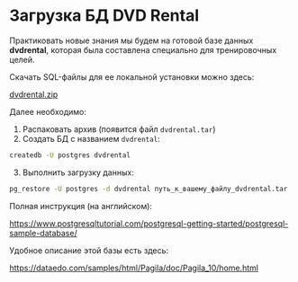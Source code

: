 # Загрузка БД DVD Rental

Практиковать новые знания мы будем на готовой базе данных **dvdrental**, которая была составлена специально для тренировочных целей.

Скачать SQL-файлы для ее локальной установки можно здесь:

[dvdrental.zip](./dvdrental.zip)

Далее необходимо:

1. Распаковать архив (появится файл `dvdrental.tar`)
1. Создать БД с названием `dvdrental`:

```bash
createdb -U postgres dvdrental
```

3. Выполнить загрузку данных:

```bash
pg_restore -U postgres -d dvdrental путь_к_вашему_файлу_dvdrental.tar
```

Полная инструкция (на английском):

https://www.postgresqltutorial.com/postgresql-getting-started/postgresql-sample-database/

Удобное описание этой базы есть здесь:

https://dataedo.com/samples/html/Pagila/doc/Pagila_10/home.html
